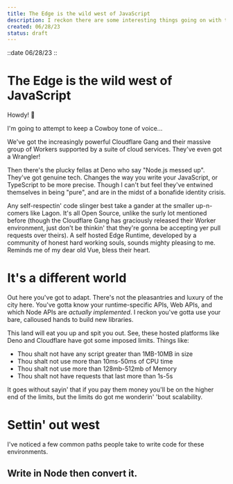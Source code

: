 ```yaml
---
title: The Edge is the wild west of JavaScript
description: I reckon there are some interesting things going on with the edge, partner.
created: 06/28/23
status: draft
---
```

::date
06/28/23
::

# The Edge is the wild west of JavaScript

Howdy! 🤠

I'm going to attempt to keep a Cowboy tone of voice...

We've got the increasingly powerful Cloudflare Gang and their massive group of Workers supported by a suite of cloud services. They've even got a Wrangler!

Then there's the plucky fellas at Deno who say "Node.js messed up". They've got genuine tech. Changes the way you write your JavaScript, or TypeScript to be more precise. Though I can't but feel they've entwined themselves in being "pure", and are in the midst of a bonafide identity crisis.

Any self-respectin' code slinger best take a gander at the smaller up-n-comers like Lagon. It's all Open Source, unlike the surly lot mentioned before (though the Cloudflare Gang has graciously released their Worker environment, just don't be thinkin' that they're gonna be accepting yer pull requests over theirs). A self hosted Edge Runtime, developed by a community of honest hard working souls, sounds mighty pleasing to me. Reminds me of my dear old Vue, bless their heart.

# It's a different world

Out here you've got to adapt. There's not the pleasantries and luxury of the city here. You've gotta know your runtime-specific APIs, Web APIs, and which Node APIs are *actually implemented*. I reckon you've gotta use your bare, calloused hands to build new libraries. 

This land will eat you up and spit you out. See, these hosted platforms like Deno and Cloudflare have got some imposed limits. Things like: 
- Thou shalt not have any script greater than 1MB-10MB in size
- Thou shalt not use more than 10ms-50ms of CPU time
- Thou shalt not use more than 128mb-512mb of Memory
- Thou shalt not have requests that last more than 1s-5s

It goes without sayin' that if you pay them money you'll be on the higher end of the limits, but the limits do got me wonderin' 'bout scalability.

# Settin' out west

I've noticed a few common paths people take to write code for these environments.

## Write in Node then convert it.